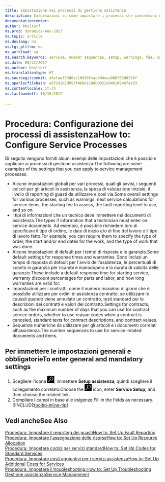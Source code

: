```yaml
---
title: Impostazione dei processi di gestione assistenza
description: Informazioni su come impostare i processi che consentono di assicurarsi che i clienti siano soddisfatti del servizio di assistenza clienti.
documentationcenter: 
author: bholtorf
ms.prod: dynamics-nav-2017
ms.topic: article
ms.devlang: na
ms.tgt_pltfrm: na
ms.workload: na
ms.search.keywords: service, number sequences, setup, warnings, fee, contracts, warranties
ms.date: 08/22/2017
ms.author: bholtorf
ms.translationtype: HT
ms.sourcegitcommit: 4fefaef7380ac10836fcac404eea006f55d8556f
ms.openlocfilehash: e6f141d2d053f46b81108b9922ad4b1094674293
ms.contentlocale: it-ch
ms.lasthandoff: 10/16/2017

---
```

# <a name="how-to-configure-service-processes"></a><span data-ttu-id="b329a-103">Procedura: Configurazione dei processi di assistenza</span><span class="sxs-lookup"><span data-stu-id="b329a-103">How to: Configure Service Processes</span></span>
<span data-ttu-id="b329a-104">Di seguito vengono forniti alcuni esempi delle impostazioni che è possibile applicare ai processi di gestione assistenza:</span><span class="sxs-lookup"><span data-stu-id="b329a-104">The following are some examples of the settings that you can apply to service management processes:</span></span>  
  
* <span data-ttu-id="b329a-105">Alcune impostazioni globali per vari processi, quali gli avvisi, i seguenti calcoli per gli articoli in assistenza, la spesa di valutazione iniziale, il livello di reporting di guasti da utilizzare e così via.</span><span class="sxs-lookup"><span data-stu-id="b329a-105">Some overall settings for various processes, such as warnings, next service calculations for service items, the starting fee to assess, the fault reporting level to use, and so on.</span></span>  
* <span data-ttu-id="b329a-106">I tipi di informazioni che un tecnico deve immettere nei documenti di assistenza.</span><span class="sxs-lookup"><span data-stu-id="b329a-106">The types if information that a technician must enter on service documents.</span></span> <span data-ttu-id="b329a-107">Ad esempio, è possibile richiedere loro di specificare il tipo di ordine, le date di inizio e/o di fine del lavoro e il tipo di lavoro fatto.</span><span class="sxs-lookup"><span data-stu-id="b329a-107">For example, you can require them to specify the type of order, the start and/or end dates for the work, and the type of work that was done.</span></span>  
* <span data-ttu-id="b329a-108">Alcune impostazioni di default per i tempi di risposta e le garanzie.</span><span class="sxs-lookup"><span data-stu-id="b329a-108">Some default settings for response times and warranties.</span></span> <span data-ttu-id="b329a-109">Sono inclusi un tempo di risposta di default per l'avvio dell'assistenza, le percentuali di sconto in garanzia per ricambi e manodopera e la durata di validità delle garanzie.</span><span class="sxs-lookup"><span data-stu-id="b329a-109">These include a default response time for starting service, warranty discount percentages for parts and labor, and how long warranties are valid for.</span></span>  
* <span data-ttu-id="b329a-110">Impostazioni per i contratti, come il numero massimo di giorni che è possibile utilizzare per ordini di assistenza contratto, se utilizzare le causali quando viene annullato un contratto, testi standard per le descrizioni dei contratti e valori del contratto.</span><span class="sxs-lookup"><span data-stu-id="b329a-110">Settings for contracts, such as the maximum number of days that you can use for contract service orders, whether to use reason codes when a contract is canceled, standard texts for contract descriptions, and contract values.</span></span>  
* <span data-ttu-id="b329a-111">Sequenze numeriche da utilizzare per gli articoli e i documenti correlati all'assistenza.</span><span class="sxs-lookup"><span data-stu-id="b329a-111">The number sequences to use for service-related documents and items.</span></span>  

## <a name="to-enter-general-and-mandatory-settings"></a><span data-ttu-id="b329a-112">Per immettere le impostazioni generali e obbligatorie</span><span class="sxs-lookup"><span data-stu-id="b329a-112">To enter general and mandatory settings</span></span>
1. <span data-ttu-id="b329a-113">Scegliere l'icona ![Cerca pagina o report](media/ui-search/search_small.png "icona Cerca pagina o report"), immettere **Setup assistenza**, quindi scegliere il collegamento correlato.</span><span class="sxs-lookup"><span data-stu-id="b329a-113">Choose the ![Search for Page or Report](media/ui-search/search_small.png "Search for Page or Report icon") icon, enter **Service Setup**, and then choose the related link.</span></span>
2. <span data-ttu-id="b329a-114">Compilare i campi in base alle esigenze.</span><span class="sxs-lookup"><span data-stu-id="b329a-114">Fill in the fields as necessary.</span></span> [!INCLUDE[tooltip-inline-tip](includes/tooltip-inline-tip_md.md)]  

## <a name="see-also"></a><span data-ttu-id="b329a-115">Vedi anche</span><span class="sxs-lookup"><span data-stu-id="b329a-115">See Also</span></span>  
[<span data-ttu-id="b329a-116">Procedura: Impostare il reporting dei guasti</span><span class="sxs-lookup"><span data-stu-id="b329a-116">How to: Set Up Fault Reporting</span></span>](service-how-setup-fault-reporting.md)  
[<span data-ttu-id="b329a-117">Procedura: Impostare l'assegnazione delle risorse</span><span class="sxs-lookup"><span data-stu-id="b329a-117">How to: Set Up Resource Allocation</span></span>](service-how-setup-resource-allocation.md)  
[<span data-ttu-id="b329a-118">Procedura: Impostare codici per servizi standard</span><span class="sxs-lookup"><span data-stu-id="b329a-118">How to: Set Up Codes for Standard Services</span></span>](service-how-setup-service-coding.md)  
[<span data-ttu-id="b329a-119">Procedura: Impostare costi aggiuntivi per i servizi assistenza</span><span class="sxs-lookup"><span data-stu-id="b329a-119">How to: Set Up Additional Costs for Services</span></span>](service-how-setup-service-costs-pricing.md)  
[<span data-ttu-id="b329a-120">Procedura: Impostare il troubleshooting:</span><span class="sxs-lookup"><span data-stu-id="b329a-120">How to: Set Up Troubleshooting</span></span>](service-how-setup-troubleshooting.md)  
[<span data-ttu-id="b329a-121">Gestione assistenza</span><span class="sxs-lookup"><span data-stu-id="b329a-121">Service Management</span></span>](service-service.md)  

